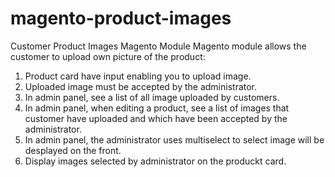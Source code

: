 # magento-product-images
Customer Product Images Magento Module
Magento module allows the customer to upload own picture of the product:
1. Product card have input enabling you to upload image.
2. Uploaded image must be accepted by the administrator.
3. In admin panel, see a list of all image uploaded by customers.
4. In admin panel, when editing a product, see a list of images that customer have uploaded 
and which have been accepted by the administrator.
5. In admin panel, the administrator uses multiselect to select image will be desplayed on the front.
6. Display images selected by administrator on the produckt card.
